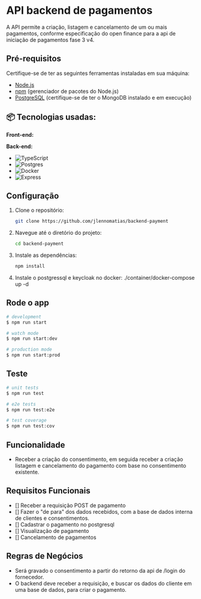# API backend de pagamentos

A API permite a criação, listagem e cancelamento de um ou mais pagamentos, conforme especificação do open finance para a api de iniciação de pagamentos fase 3 v4.

## Pré-requisitos

Certifique-se de ter as seguintes ferramentas instaladas em sua máquina:

- [Node.js](https://nodejs.org/)
- [npm](https://www.npmjs.com/) (gerenciador de pacotes do Node.js)
- [PostgreSQL](https://www.postgresql.org/download/) (certifique-se de ter o MongoDB instalado e em execução)

## 📦 Tecnologias usadas:

**Front-end:**

**Back-end:**
* ![TypeScript](https://img.shields.io/badge/typescript-%23007ACC.svg?style=for-the-badge&logo=typescript&logoColor=white)
* ![Postgres](https://img.shields.io/badge/postgres-%23316192.svg?style=for-the-badge&logo=postgresql&logoColor=white)
* ![Docker](https://img.shields.io/badge/docker-%230db7ed.svg?style=for-the-badge&logo=docker&logoColor=white)
* ![Express]()

## Configuração

1. Clone o repositório:

   ```bash
   git clone https://github.com/jlennomatias/backend-payment

2. Navegue até o diretório do projeto:

   ```bash
   cd backend-payment

3. Instale as dependências:

   ```bash
   npm install

4. Instale o postgressql e keycloak no docker:
  ./container/docker-compose up -d


## Rode o app

```bash
# development
$ npm run start

# watch mode
$ npm run start:dev

# production mode
$ npm run start:prod
```

## Teste

```bash
# unit tests
$ npm run test

# e2e tests
$ npm run test:e2e

# test coverage
$ npm run test:cov
```

## Funcionalidade

- Receber a criação do consentimento, em seguida receber a criação listagem e cancelamento do pagamento com base no consentimento existente.

## Requisitos Funcionais

- [] Receber a requisição POST de pagamento
- [] Fazer o "de para" dos dados recebidos, com a base de dados interna de clientes e consentimentos.
- [] Cadastrar o pagamento no postgresql
- [] Visualização de pagamento
- [] Cancelamento de pagamentos

## Regras de Negócios

- Será gravado o consentimento a partir do retorno da api de /login do fornecedor.
- O backend deve receber a requisição, e buscar os dados do cliente em uma base de dados, para criar o pagamento.
